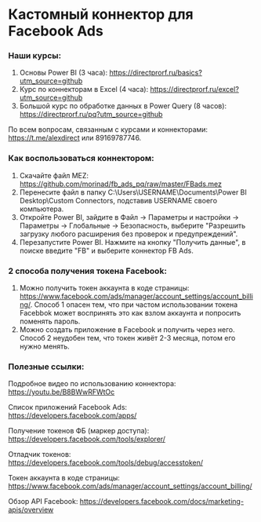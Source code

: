 # Кастомный коннектор для Facebook Ads

### Наши курсы:
1) Основы Power BI (3 часа): https://directprorf.ru/basics?utm_source=github
2) Курс по коннекторам в Excel (4 часа): https://directprorf.ru/excel?utm_source=github
3) Большой курс по обработке данных в Power Query (8 часов): https://directprorf.ru/pq?utm_source=github

По всем вопросам, связанным с курсами и коннекторами: https://t.me/alexdirect или 89169787746.

### Как воспользоваться коннектором:

1) Скачайте файл MEZ: https://github.com/morinad/fb_ads_pq/raw/master/FBads.mez
2) Перенесите файл в папку C:\Users\USERNAME\Documents\Power BI Desktop\Custom Connectors, подставив USERNAME своего компьютера.
3) Откройте Power BI, зайдите в Файл -> Параметры и настройки -> Параметры -> Глобальные -> Безопасность, выберите "Разрешить загрузку любого расширения без проверок и предупреждений".
4) Перезапустите Power BI. Нажмите на кнопку "Получить данные", в поиске введите "FB" и выберите коннектор FB Ads.

### 2 способа получения токена Facebook:
1) Можно получить токен аккаунта в коде страницы: https://www.facebook.com/ads/manager/account_settings/account_billing/.
Способ 1 опасен тем, что при частом использовании токена Facebbok может воспринять это как взлом аккаунта и попросить поменять пароль.
2) Можно создать приложение в Facebook и получить через него.
Способ 2 неудобен тем, что токен живёт 2-3 месяца, потом его нужно менять.

### Полезные ссылки:
Подробное видео по использованию коннектора: https://youtu.be/B8BWwRFWtOc

Список приложений Facebook Ads: https://developers.facebook.com/apps/

Получение токенов ФБ (маркер доступа): https://developers.facebook.com/tools/explorer/

Отладчик токенов: https://developers.facebook.com/tools/debug/accesstoken/

Токен аккаунта в коде страницы: https://www.facebook.com/ads/manager/account_settings/account_billing/

Обзор API Facebook: https://developers.facebook.com/docs/marketing-apis/overview


